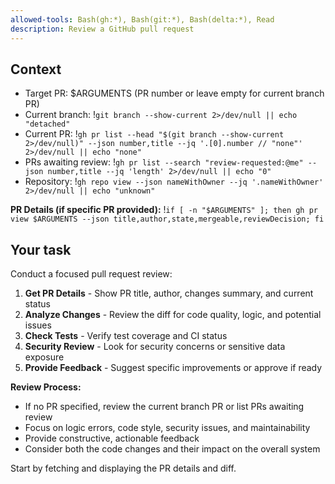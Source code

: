 ```yaml
---
allowed-tools: Bash(gh:*), Bash(git:*), Bash(delta:*), Read
description: Review a GitHub pull request
---
```


## Context

- Target PR: $ARGUMENTS (PR number or leave empty for current branch PR)
- Current branch: !`git branch --show-current 2>/dev/null || echo "detached"`
- Current PR: !`gh pr list --head "$(git branch --show-current 2>/dev/null)" --json number,title --jq '.[0].number // "none"' 2>/dev/null || echo "none"`
- PRs awaiting review: !`gh pr list --search "review-requested:@me" --json number,title --jq 'length' 2>/dev/null || echo "0"`
- Repository: !`gh repo view --json nameWithOwner --jq '.nameWithOwner' 2>/dev/null || echo "unknown"`

**PR Details (if specific PR provided):**
!`if [ -n "$ARGUMENTS" ]; then gh pr view $ARGUMENTS --json title,author,state,mergeable,reviewDecision; fi`

## Your task

Conduct a focused pull request review:

1. **Get PR Details** - Show PR title, author, changes summary, and current status
2. **Analyze Changes** - Review the diff for code quality, logic, and potential issues
3. **Check Tests** - Verify test coverage and CI status
4. **Security Review** - Look for security concerns or sensitive data exposure
5. **Provide Feedback** - Suggest specific improvements or approve if ready

**Review Process:**
- If no PR specified, review the current branch PR or list PRs awaiting review
- Focus on logic errors, code style, security issues, and maintainability
- Provide constructive, actionable feedback
- Consider both the code changes and their impact on the overall system

Start by fetching and displaying the PR details and diff.